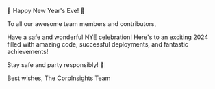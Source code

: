 🎉 Happy New Year's Eve! 🎊

To all our awesome team members and contributors,

Have a safe and wonderful NYE celebration! Here's to an exciting 2024 filled with amazing code, successful deployments, and fantastic achievements!

Stay safe and party responsibly! 🥂

Best wishes,
The CorpInsights Team